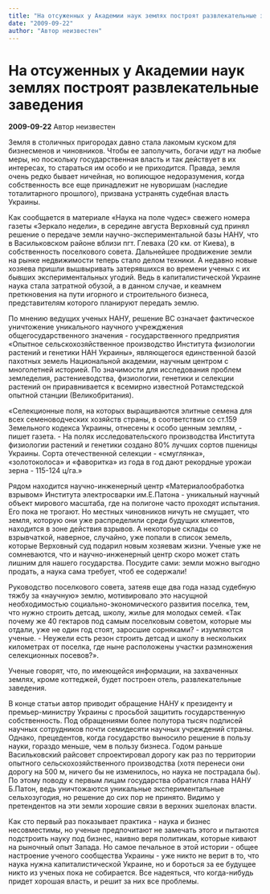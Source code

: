 ```yaml
---
title: "На отсуженных у Академии наук землях построят развлекательные заведения"
date: "2009-09-22"
author: "Автор неизвестен"
---
```


# На отсуженных у Академии наук землях построят развлекательные заведения

**2009-09-22** Автор неизвестен

Земля в столичных пригородах давно стала лакомым куском для бизнесменов и чиновников. Чтобы ее заполучить, богачи идут на любые меры, но поскольку государственная власть и так действует в их интересах, то стараться им особо и не приходится. Правда, земля очень редко бывает ничейная, но вопиющюе недоразумения, когда собственность все еще принадлежит не нуворишам (наследие тоталитарного прошлого), призвана устранять судебная власть Украины.

Как сообщается в материале «Наука на поле чудес» свежего номера газеты «Зеркало недели», в середине августа Верховный суд принял решение о передаче земли научно-экспериментальной базы НАНУ, что в Васильковском районе вблизи пгт. Глеваха (20 км. от Киева), в собственность поселкового совета. Дальнейшее продвижение земли на рынке недвижимости теперь стало делом техники. А недавно новые хозяева пришли вышвыривать затерявшихся во времени ученых с их бывших экспериментальных угодий. Ведь в капиталистической Украине наука стала затратной обузой, а в данном случае, и кеамнем преткновения на пути игорного и строительного бизнеса, представителям которого планируют передать землю.

По мнению ведущих ученых НАНУ, решение ВС означает фактическое уничтожение уникального научного учрежджения общегосударственного значения - государственного предприятия «Опытное сельскохозяйственное производство Института физиологии растений и генетики НАН Украины», являющегося единственной базой пахотных земель Национальной академии, научным центром с многолетней историей. По значимости для исследования проблем земледелия, растениеводства, физиологии, генетики и селекции растений он приравнивается к всемирно известной Ротамстедской опытной станции (Великобритания).

«Селекционные поля, на которых выращиваются элитные семена для всех семеноводческих хозяйств страны, в соответствии со ст.159 Земельного кодекса Украины, отнесены к особо ценным землям, - пишет газета. - На полях исследовательского производства Института физиологии растений и генетики создано 80% лучших сортов пшеницы Украины. Сорта отечественной селекции - «смуглянка», «золотоколоса» и «фаворитка» из года в год дают рекордные урожаи зерна - 115-124 ц/га.»

Рядом находится научно-инженерный центр «Материалообработка взрывом» Института электросварки им.Е.Патона - уникальный научный объект мирового масштаба, где на полигоне часто проходят испытания. Его пока не трогают. Но местных чиновников ничуть не смущает, что земля, которую они уже распределили среди будущих клиентов, находится в зоне действия взрывов. А некоторые склады со взрывчаткой, наверное, случайно, уже попали в список земель, которые Верховный суд подарил новым хозяевам жизни. Ученые уже не сомневаются, что и научно-инженерный центр скоро может стать лишним для нашего государства. Посудите сами: земли можно выгодно продать, а наука сама требует, чтоб ее содержали!

Руководство поселкового совета, затеяв еще два года назад судебную тяжбу за «научную» землю, мотивировало это насущной необходимостью социально-экономического развития поселка, тем, что нужно строить детсад, школу, жилье для молодых семей. «Так почему же 40 гектаров под самым поселковым советом, которые мы отдали, уже не один год стоят, заросшие сорняками? - изумляются ученые. - Неужели есть резон строить детсад и школу в нескольких километрах от поселка, где ныне расположены участки размножения селекционных посевов?».

Ученые говорят, что, по имеющейся информации, на захваченных землях, кроме коттеджей, будет построен отель, развлекательные заведения.

В конце статьи автор приводит обращение НАНУ к президенту и премьер-министру Украины с просьбой защитить государственную собственность. Под обращениями более полутора тысяч подписей научных сотрудников почти семидесяти научных учреждений страны. Однако, прецедентов, когда государство выносило решение в пользу науки, гораздо меньше, чем в пользу бизнеса. Годом раньше Васильковский райсовет спроектировал дорогу как раз по территории опытного сельскохозяйственного производства (хотя перенеси они дорогу на 500 м, ничего бы не изменилось, но наука не пострадала бы). По этому поводу к первым лицам государства обратился глава НАНУ Б.Патон, ведь уничтожаются уникальные экспериментальные сельхозугодия, но решение до сих пор не принято. Видимо у претендентов на эти земли хорошие связи в верхних эшелонах власти.

Как сто первый раз показывает практика - наука и бизнес несовместимы, но ученые предпочитают не замечать этого и пытаются подстроить науку под бизнес, наивно веря политикам, которые кивают на рыночный опыт Запада. Но самое печальное в этой истории - общее настроение ученого сообщества Украины - уже никто не верит в то, что наука нужна капиталистической Украине, но и бороться за ее будущее никто из ученых пока не собирается. Все надеяться, что когда-нибудь придет хорошая власть, и решит за них все проблемы.
